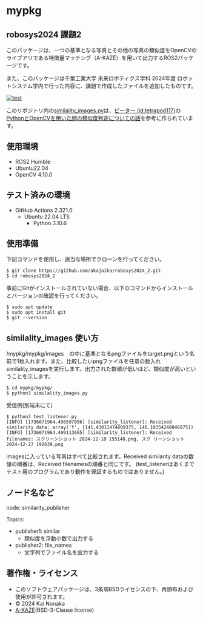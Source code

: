 # mypkg
## robosys2024 課題2

このパッケージは、一つの基準となる写真とその他の写真の類似度をOpenCVのライブアリである特徴量マッチング（A-KAZE）を用いて出力するROS2パッケージです。

また、このパッケージは千葉工業大学 未来ロボティクス学科 2024年度 ロボットシステム学内で行った内容に、課題で作成したファイルを追加したものです。

[![test](https://github.com/akajaika/robosys2024_2/actions/workflows/test.yml/badge.svg)](https://github.com/akajaika/robosys2024_2/actions/workflows/test.yml)

このリポジトリ内の[similality_images.py](https://github.com/akajaika/robosys2024_2/blob/main/mypkg/similality_images.py)は、[ピーター (id:tetrapod117)](https://tetlab117.hatenablog.com/about)の[PythonとOpenCVを用いた顔の類似度判定についての話](https://tetlab117.hatenablog.com/entry/2017/09/28/163638)を参考に作られています。

## 使用環境
- ROS2 Humble
- Ubuntu22.04
- OpenCV 4.10.0

## テスト済みの環境
  * GitHub Actions 2.321.0
    * Ubuntu 22.04 LTS
        * Python 3.10.6


## 使用準備
下記コマンドを使用し、適当な場所でクローンを行ってください。

```shell
$ git clone https://github.com/akajaika/robosys2024_2.git
$ cd robosys2024_2
```

事前にGitがインストールされていない場合、以下のコマンドからインストールとバージョンの確認を行ってください。

```shell
$ sudo apt update
$ sudo apt install git
$ git --version
```


## similality_images 使い方
/mypkg/mypkg/images　の中に基準となるpngファイルをtarget.pngという名前で1枚入れます。また、比較したいpngファイルを任意の数入れsimilality_imagesを実行します。出力された数値が低いほど、類似度が高いということを示します。

```shell
$ cd mypkg/mypkg/
$ python3 similality_images.py
```

受信例(別端末にて)

```shell
$ python3 test_listener.py
[INFO] [1736071964.498597056] [similarity_listener]: Received similarity data: array('f', [141.43011474609375, 146.19354248046875])
[INFO] [1736071964.499113665] [similarity_listener]: Received filenames: スクリーンショット 2024-12-10 155148.png, スク リーンショット 2024-12-27 192639.png
```

imagesに入っている写真はすべて比較されます。Received similarity dataの数値の順番は、Received filenamesの順番と同じです。
(test_listenerはあくまでテスト用のプログラムであり動作を保証するものではありません。)

## ノード名など
node: similarity_publisher

Topics:
* publisher1: similar
    - 類似度を浮動小数で出力する
* publisher2: file_names 
  - 文字列でファイル名を出力する

## 著作権・ライセンス
  * このソフトウェアパッケージは、3条項BSDライセンスの下、再頒布および使用が許可されます。
  * © 2024 Kai Nonaka
  * [A-KAZE](https://github.com/pablofdezalc/akaze)(BSD-3-Clause license)
